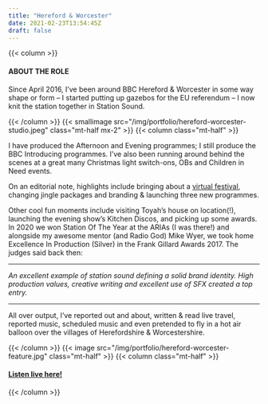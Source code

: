 ```yaml
---
title: "Hereford & Worcester"
date: 2021-02-23T13:54:45Z
draft: false
---
```

{{< column >}}
<h4>ABOUT THE ROLE</h4>
<p>Since April 2016, I’ve been around BBC Hereford & Worcester in some way shape or form – I started putting up gazebos for the EU referendum – I now knit the station together in Station Sound.</p>
{{< /column >}}
{{< smallimage src="/img/portfolio/hereford-worcester-studio.jpeg" class="mt-half mx-2" >}}
{{< column class="mt-half" >}}
<p>
	I have produced the Afternoon and Evening programmes; I still produce the BBC Introducing programmes. I’ve also been running around behind the scenes at a great many Christmas light switch-ons, OBs and Children in Need events.
</p>
<p>
	On an editorial note, highlights include bringing about a <a href="https://www.bbc.co.uk/programmes/p09gr2rg" target="_blank">virtual festival</a>, changing jingle packages and branding & launching three new programmes.
</p>
<p>
	Other cool fun moments include visiting Toyah’s house on location(!), launching the evening show’s Kitchen Discos, and picking up some awards. In 2020 we won Station Of The Year at the ARIAs (I was there!) and alongside my awesome mentor (and Radio God) Mike Wyer, we took home Excellence In Production (Silver) in the Frank Gillard Awards 2017. The judges said back then:
</p>
<hr>
<p>
	<i>An excellent example of station sound defining a solid brand identity. High production values, creative writing and excellent use of SFX created a top entry.</i>
</p>
<hr>
<p>
	All over output, I’ve reported out and about, written & read live travel, reported music, scheduled music and even pretended to fly in a hot air balloon over the villages of Herefordshire & Worcestershire.
</p>
{{< /column >}}
{{< image src="/img/portfolio/hereford-worcester-feature.jpg" class="mt-half" >}}
{{< column class="mt-half" >}}
<h4>
	<a href="http://www.bbc.co.uk/bbchw" target="_blank">Listen live here!</a>
</h4>
{{< /column >}}
